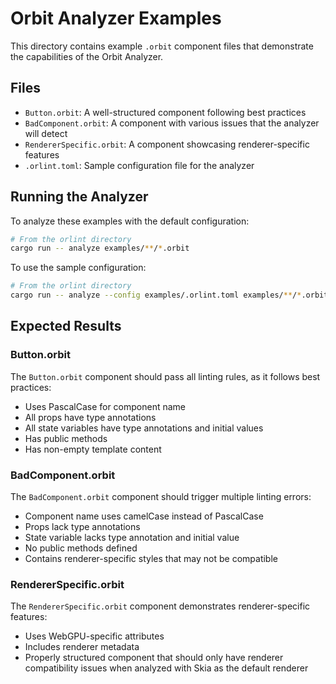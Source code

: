 # Orbit Analyzer Examples

This directory contains example `.orbit` component files that demonstrate the capabilities of the Orbit Analyzer.

## Files

- `Button.orbit`: A well-structured component following best practices
- `BadComponent.orbit`: A component with various issues that the analyzer will detect
- `RendererSpecific.orbit`: A component showcasing renderer-specific features
- `.orlint.toml`: Sample configuration file for the analyzer

## Running the Analyzer

To analyze these examples with the default configuration:

```bash
# From the orlint directory
cargo run -- analyze examples/**/*.orbit
```

To use the sample configuration:

```bash
# From the orlint directory
cargo run -- analyze --config examples/.orlint.toml examples/**/*.orbit
```

## Expected Results

### Button.orbit

The `Button.orbit` component should pass all linting rules, as it follows best practices:
- Uses PascalCase for component name
- All props have type annotations
- All state variables have type annotations and initial values
- Has public methods
- Has non-empty template content

### BadComponent.orbit

The `BadComponent.orbit` component should trigger multiple linting errors:
- Component name uses camelCase instead of PascalCase
- Props lack type annotations
- State variable lacks type annotation and initial value
- No public methods defined
- Contains renderer-specific styles that may not be compatible

### RendererSpecific.orbit

The `RendererSpecific.orbit` component demonstrates renderer-specific features:
- Uses WebGPU-specific attributes
- Includes renderer metadata
- Properly structured component that should only have renderer compatibility issues when analyzed with Skia as the default renderer
